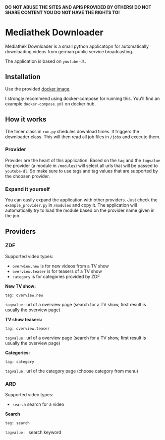**DO NOT ABUSE THE SITES AND APIS PROVIDED BY OTHERS! DO NOT SHARE CONTENT YOU DO NOT HAVE THE RIGHTS TO!**

# Mediathek Downloader

Mediathek Downloader is a small python applicatopn for automatically downloading videos from german public service broadcasting. 

The application is based on `youtube-dl`.

## Installation

Use the provided [docker image](https://hub.docker.com/repository/docker/cubicrootxyz/mediathek-downloader).

I strongly recommend using docker-compose for running this. You'll find an example `docker-compose.yml` on docker hub.

## How it works

The timer class in `run.py` shedules download times. It triggers the downloader class. This will then read all job files in `/jobs` and execute them. 

### Provider

Provider are the heart of this application. Based on the `tag` and the `tagvalue` the provider (a module in `/modules`) will select all urls that will be passed to `youtube-dl`. So make sure to use tags and tag values that are supported by the choosen provider. 

### Expand it yourself

You can easily expand the application with other providers. Just check the `example_provider.py` in `/modules` and copy it. The application will automatically try to load the module based on the provider name given in the job.

## Providers

### ZDF

Supported video types:
* `overwiew.new` is for new videos from a TV show
* `overview.teaser` is for teasers of a TV show
* `category` is for categories provided by ZDF

**New TV show:**

`tag: overview.new`

`tagvalue:` url of a overview page (search for a TV show, first result is usually the overview page)

**TV show teasers:**

`tag: overview.teaser`

`tagvalue:` url of a overview page (search for a TV show, first result is usually the overview page)

**Categories:**

`tag: category`

`tagvalue:` url of the category page (choose category from menu)

### ARD

Supported video types:
* `search` search for a video

**Search**

`tag: search`

`tagvalue: ` search keyword


